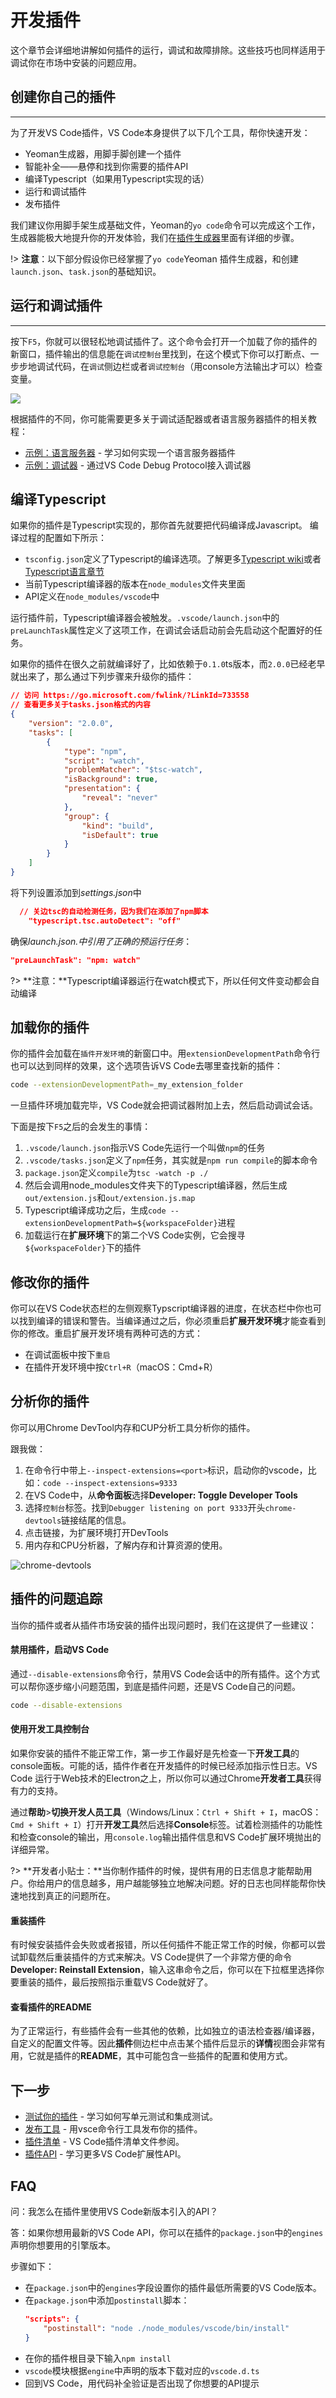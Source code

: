 # 开发插件

这个章节会详细地讲解如何插件的运行，调试和故障排除。这些技巧也同样适用于调试你在市场中安装的问题应用。

## 创建你自己的插件
---
为了开发VS Code插件，VS Code本身提供了以下几个工具，帮你快速开发：
- Yeoman生成器，用脚手脚创建一个插件
- 智能补全——悬停和找到你需要的插件API
- 编译Typescript（如果用Typescript实现的话）
- 运行和调试插件
- 发布插件

我们建议你用脚手架生成基础文件，Yeoman的`yo code`命令可以完成这个工作，生成器能极大地提升你的开发体验，我们在[插件生成器]()里面有详细的步骤。

!> **注意**：以下部分假设你已经掌握了`yo code`Yeoman 插件生成器，和创建`launch.json`、`task.json`的基础知识。

## 运行和调试插件
---
按下`F5`，你就可以很轻松地调试插件了。这个命令会打开一个加载了你的插件的新窗口，插件输出的信息能在`调试控制台`里找到，在这个模式下你可以打断点、一步步地调试代码，在`调试`侧边栏或者`调试控制台`（用console方法输出才可以）检查变量。

![](https://github.com/Microsoft/vscode-docs/raw/master/docs/extensions/images/developing-extensions/debug.png)

根据插件的不同，你可能需要更多关于调试适配器或者语言服务器插件的相关教程：

- [示例：语言服务器]() - 学习如何实现一个语言服务器插件
- [示例：调试器]() - 通过VS Code Debug Protocol接入调试器

## 编译Typescript
如果你的插件是Typescript实现的，那你首先就要把代码编译成Javascript。
编译过程的配置如下所示：
- `tsconfig.json`定义了Typescript的编译选项。了解更多[Typescript wiki]()或者[Typescript语言章节]()
- 当前Typescript编译器的版本在`node_modules`文件夹里面
- API定义在`node_modules/vscode`中

运行插件前，Typescript编译器会被触发。`.vscode/launch.json`中的`preLaunchTask`属性定义了这项工作，在调试会话启动前会先启动这个配置好的任务。

如果你的插件在很久之前就编译好了，比如依赖于`0.1.0`ts版本，而`2.0.0`已经老早就出来了，那么通过下列步骤来升级你的插件：

```json
// 访问 https://go.microsoft.com/fwlink/?LinkId=733558
// 查看更多关于tasks.json格式的内容
{
    "version": "2.0.0",
    "tasks": [
        {
            "type": "npm",
            "script": "watch",
            "problemMatcher": "$tsc-watch",
            "isBackground": true,
            "presentation": {
                "reveal": "never"
            },
            "group": {
                "kind": "build",
                "isDefault": true
            }
        }
    ]
}
```

将下列设置添加到*settings.json*中


```json
  // 关边tsc的自动检测任务，因为我们在添加了npm脚本
    "typescript.tsc.autoDetect": "off"
```

确保*launch.json.*中引用了正确的*预运行任务*：
```json
"preLaunchTask": "npm: watch"
```
?> **注意：**Typescript编译器运行在watch模式下，所以任何文件变动都会自动编译

## 加载你的插件
你的插件会加载在`插件开发环境`的新窗口中。用`extensionDevelopmentPath`命令行也可以达到同样的效果，这个选项告诉VS Code去哪里查找新的插件：

```bash
code --extensionDevelopmentPath=_my_extension_folder
```

一旦插件环境加载完毕，VS Code就会把调试器附加上去，然后启动调试会话。

下面是按下`F5`之后的会发生的事情：

1. `.vscode/launch.json`指示VS Code先运行一个叫做`npm`的任务
2. `.vscode/tasks.json`定义了`npm`任务，其实就是`npm run compile`的脚本命令
3. `package.json`定义`compile`为`tsc -watch -p ./`
4. 然后会调用node_modules文件夹下的Typescript编译器，然后生成`out/extension.js`和`out/extension.js.map`
5. Typescript编译成功之后，生成`code --extensionDevelopmentPath=${workspaceFolder}`进程
6. 加载运行在**扩展环境**下的第二个VS Code实例，它会搜寻`${workspaceFolder}`下的插件

## 修改你的插件

你可以在VS Code状态栏的左侧观察Typscript编译器的进度，在状态栏中你也可以找到编译的错误和警告。当编译通过之后，你必须重启**扩展开发环境**才能查看到你的修改。重启扩展开发环境有两种可选的方式：

- 在调试面板中按下`重启`
- 在插件开发环境中按`Ctrl+R`（macOS：Cmd+R）

## 分析你的插件

你可以用Chrome DevTool内存和CUP分析工具分析你的插件。

跟我做：
1. 在命令行中带上`--inspect-extensions=<port>`标识，启动你的vscode，比如：`code --inspect-extensions=9333`
2. 在VS Code中，从**命令面板**选择**Developer: Toggle Developer Tools**
3. 选择`控制台`标签。找到`Debugger listening on port 9333`开头`chrome-devtools`链接结尾的信息。
4. 点击链接，为扩展环境打开DevTools
5. 用内存和CPU分析器，了解内存和计算资源的使用。

![chrome-devtools](https://raw.githubusercontent.com/Microsoft/vscode-docs/master/docs/extensions/images/developing-extensions/chrome-devtools.png)

## 插件的问题追踪

当你的插件或者从插件市场安装的插件出现问题时，我们在这提供了一些建议：

#### 禁用插件，启动VS Code

通过`--disable-extensions`命令行，禁用VS Code会话中的所有插件。这个方式可以帮你逐步缩小问题范围，到底是插件问题，还是VS Code自己的问题。

```bash
code --disable-extensions
```
#### 使用开发工具控制台

如果你安装的插件不能正常工作，第一步工作最好是先检查一下**开发工具**的console面板。可能的话，插件作者在开发插件的时候已经添加指示性日志。VS Code 运行于Web技术的Electron之上，所以你可以通过Chrome**开发者工具**获得有力的支持。

通过**帮助**>**切换开发人员工具**（Windows/Linux：`Ctrl + Shift + I`，macOS：`Cmd + Shift + I`）打开**开发工具**然后选择**Console**标签。试着检测插件的功能性和检查console的输出，用`console.log`输出插件信息和VS Code扩展环境抛出的详细异常。

?> **开发者小贴士：**当你制作插件的时候，提供有用的日志信息才能帮助用户。你给用户的信息越多，用户越能够独立地解决问题。好的日志也同样能帮你快速地找到真正的问题所在。

#### 重装插件

有时候安装插件会失败或者报错，所以任何插件不能正常工作的时候，你都可以尝试卸载然后重装插件的方式来解决。VS Code提供了一个非常方便的命令**Developer: Reinstall Extension**，输入这串命令之后，你可以在下拉框里选择你要重装的插件，最后按照指示重载VS Code就好了。

#### 查看插件的README

为了正常运行，有些插件会有一些其他的依赖，比如独立的语法检查器/编译器，自定义的配置文件等。因此**插件**侧边栏中点击某个插件后显示的**详情**视图会非常有用，它就是插件的**README**，其中可能包含一些插件的配置和使用方式。

## 下一步

- [测试你的插件]() - 学习如何写单元测试和集成测试。
- [发布工具]() - 用vsce命令行工具发布你的插件。
- [插件清单]() - VS Code插件清单文件参阅。
- [插件API]() - 学习更多VS Code扩展性API。

## FAQ

问：我怎么在插件里使用VS Code新版本引入的API？

答：如果你想用最新的VS Code API，你可以在插件的`package.json`中的`engines`声明你想要用的引擎版本。

步骤如下：

- 在`package.json`中的`engines`字段设置你的插件最低所需要的VS Code版本。
- 在`package.json`中添加`postinstall`脚本：
    ```json
    "scripts": {
        "postinstall": "node ./node_modules/vscode/bin/install"
    }
    ```
- 在你的插件根目录下输入`npm install`
- `vscode`模块根据`engine`中声明的版本下载对应的`vscode.d.ts`
- 回到VS Code，用代码补全验证是否出现了你想要的API提示